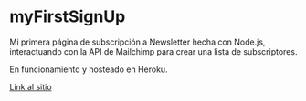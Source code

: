 # myFirstSignUp
Mi primera página de subscripción a Newsletter hecha con Node.js, interactuando con la API de Mailchimp para crear una lista de subscriptores.

En funcionamiento y hosteado en Heroku.

[Link al sitio](https://calm-harbor-81729.herokuapp.com/)
